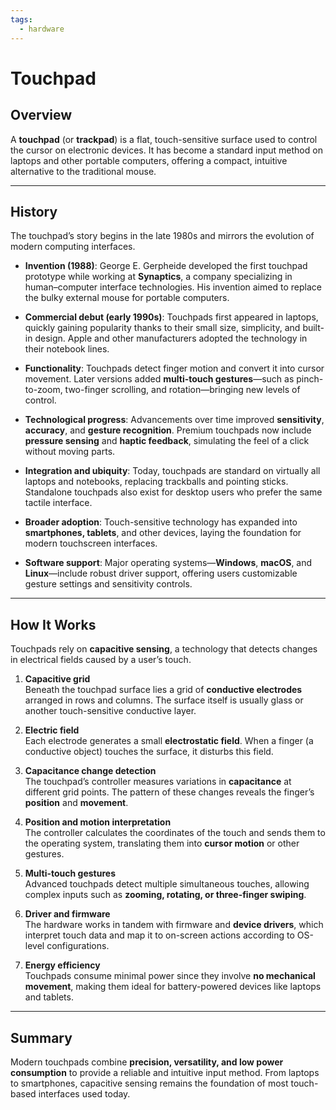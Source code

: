 ```yaml
---
tags:
  - hardware
---
```


# Touchpad

## Overview

A **touchpad** (or **trackpad**) is a flat, touch-sensitive surface used to control the cursor on electronic devices. It has become a standard input method on laptops and other portable computers, offering a compact, intuitive alternative to the traditional mouse.

---

## History

The touchpad’s story begins in the late 1980s and mirrors the evolution of modern computing interfaces.

- **Invention (1988)**: George E. Gerpheide developed the first touchpad prototype while working at **Synaptics**, a company specializing in human–computer interface technologies. His invention aimed to replace the bulky external mouse for portable computers.

- **Commercial debut (early 1990s)**: Touchpads first appeared in laptops, quickly gaining popularity thanks to their small size, simplicity, and built-in design. Apple and other manufacturers adopted the technology in their notebook lines.

- **Functionality**: Touchpads detect finger motion and convert it into cursor movement. Later versions added **multi-touch gestures**—such as pinch-to-zoom, two-finger scrolling, and rotation—bringing new levels of control.

- **Technological progress**: Advancements over time improved **sensitivity**, **accuracy**, and **gesture recognition**. Premium touchpads now include **pressure sensing** and **haptic feedback**, simulating the feel of a click without moving parts.

- **Integration and ubiquity**: Today, touchpads are standard on virtually all laptops and notebooks, replacing trackballs and pointing sticks. Standalone touchpads also exist for desktop users who prefer the same tactile interface.

- **Broader adoption**: Touch-sensitive technology has expanded into **smartphones, tablets**, and other devices, laying the foundation for modern touchscreen interfaces.

- **Software support**: Major operating systems—**Windows**, **macOS**, and **Linux**—include robust driver support, offering users customizable gesture settings and sensitivity controls.

---

## How It Works

Touchpads rely on **capacitive sensing**, a technology that detects changes in electrical fields caused by a user’s touch.

1. **Capacitive grid**  
   Beneath the touchpad surface lies a grid of **conductive electrodes** arranged in rows and columns. The surface itself is usually glass or another touch-sensitive conductive layer.

2. **Electric field**  
   Each electrode generates a small **electrostatic field**. When a finger (a conductive object) touches the surface, it disturbs this field.

3. **Capacitance change detection**  
   The touchpad’s controller measures variations in **capacitance** at different grid points. The pattern of these changes reveals the finger’s **position** and **movement**.

4. **Position and motion interpretation**  
   The controller calculates the coordinates of the touch and sends them to the operating system, translating them into **cursor motion** or other gestures.

5. **Multi-touch gestures**  
   Advanced touchpads detect multiple simultaneous touches, allowing complex inputs such as **zooming, rotating, or three-finger swiping**.

6. **Driver and firmware**  
   The hardware works in tandem with firmware and **device drivers**, which interpret touch data and map it to on-screen actions according to OS-level configurations.

7. **Energy efficiency**  
   Touchpads consume minimal power since they involve **no mechanical movement**, making them ideal for battery-powered devices like laptops and tablets.

---

## Summary

Modern touchpads combine **precision, versatility, and low power consumption** to provide a reliable and intuitive input method. From laptops to smartphones, capacitive sensing remains the foundation of most touch-based interfaces used today.
